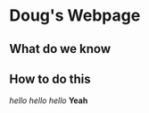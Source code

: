 <h1>Doug's Webpage</h1>
<h2>What do we know</h2>
<h2>How to do this</h2>

_hello hello hello_
**Yeah**
